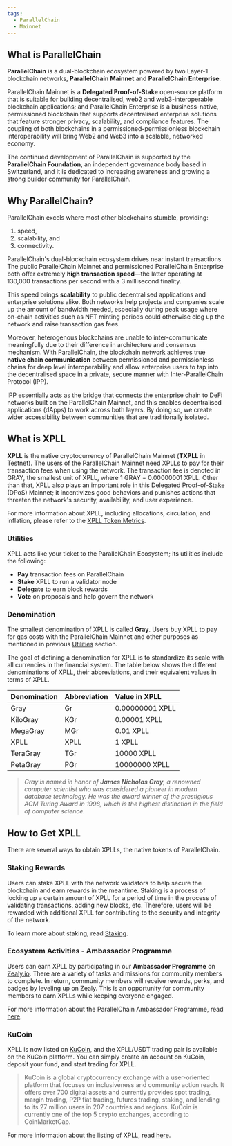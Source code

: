 ```yaml
---
tags:
  - ParallelChain
  - Mainnet
---
```


## What is ParallelChain

**ParallelChain** is a dual-blockchain ecosystem powered by two Layer-1 blockchain networks, **ParallelChain Mainnet** and **ParallelChain Enterprise**.

ParallelChain Mainnet is a **Delegated Proof-of-Stake** open-source platform that is suitable for building decentralised, web2 and web3-interoperable blockchain applications; and ParallelChain Enterprise is a business-native, permissioned blockchain that supports decentralised enterprise solutions that feature stronger privacy, scalability, and compliance features. The coupling of both blockchains in a permissioned-permissionless blockchain interoperability will bring Web2 and Web3 into a scalable, networked economy.

The continued development of ParallelChain is supported by the **ParallelChain Foundation**, an independent governance body based in Switzerland, and it is dedicated to increasing awareness and growing a strong builder community for ParallelChain.


## Why ParallelChain?

ParallelChain excels where most other blockchains stumble, providing:

  1. speed, 
  2. scalability, and 
  3. connectivity.

ParallelChain's dual-blockchain ecosystem drives near instant transactions. The public ParallelChain Mainnet and permissioned ParallelChain Enterprise both offer extremely **high transaction speed**—the latter operating at 130,000 transactions per second with a 3 millisecond finality.

This speed brings **scalability** to public decentralised applications and enterprise solutions alike. Both networks help projects and companies scale up the amount of bandwidth needed, especially during peak usage where on-chain activities such as NFT minting periods could otherwise clog up the network and raise transaction gas fees.

Moreover, heterogenous blockchains are unable to inter-communicate meaningfully due to their difference in architecture and consensus mechanism. With ParallelChain, the blockchain network achieves true **native chain communication** between permissioned and permissionless chains for deep level interoperability and allow enterprise users to tap into the decentralised space in a private, secure manner with Inter-ParallelChain Protocol (IPP).

IPP essentially acts as the bridge that connects the enterprise chain to DeFi networks built on the ParallelChain Mainnet, and this enables decentralised applications (dApps) to work across both layers. By doing so, we create wider accessibility between communities that are traditionally isolated.

## What is XPLL
**XPLL** is the native cryptocurrency of ParallelChain Mainnet (**TXPLL** in Testnet). The users of the ParallelChain Mainnet need XPLLs to pay for their transaction fees when using the network. The transaction fee is denoted in GRAY, the smallest unit of XPLL, where 1 GRAY = 0.00000001 XPLL. Other than that, XPLL also plays an important role in this Delegated Proof-of-Stake (DPoS) Mainnet; it incentivizes good behaviors and punishes actions that threaten the network's security, availability, and user experience.

For more information about XPLL, including allocations, circulation, and inflation, please refer to the [XPLL Token Metrics](https://parallelchain.io/parallelchain/mainnet/papers/xpll-metrics).


### Utilities

XPLL acts like your ticket to the ParallelChain Ecosystem; its utilities include the following:

- **Pay** transaction fees on ParallelChain
- **Stake** XPLL to run a validator node
- **Delegate** to earn block rewards
- **Vote** on proposals and help govern the network

### Denomination

The smallest denomination of XPLL is called **Gray**. Users buy XPLL to pay for gas costs with the ParallelChain Mainnet and other purposes as mentioned in previous [Utilities](#utilities) section. 

The goal of defining a denomination for XPLL is to standardize its scale with all currencies in the financial system. The table below shows the different denominations of XPLL, their abbreviations, and their equivalent values in terms of XPLL.

| Denomination | Abbreviation  | Value in XPLL|
|:---          |:---           |:---|
|Gray          |Gr             | 0.00000001 XPLL|
|KiloGray      |KGr            | 0.00001 XPLL|  
|MegaGray      |MGr            | 0.01 XPLL| 
|XPLL          |XPLL           | 1 XPLL| 
|TeraGray      |TGr            | 10000 XPLL| 
|PetaGray      |PGr            | 10000000 XPLL| 

>*Gray is named in honor of **James Nicholas Gray**, a renowned computer scientist who was considered a pioneer in modern database technology. He was the award winner of the prestigious ACM Turing Award in 1998, which is the highest distinction in the field of computer science.*

## How to Get XPLL

There are several ways to obtain XPLLs, the native tokens of ParallelChain.

### Staking Rewards

Users can stake XPLL with the network validators to help secure the blockchain and earn rewards in the meantime. Staking is a process of locking up a certain amount of XPLL for a period of time in the process of validating transactions, adding new blocks, etc. Therefore, users will be rewarded with additional XPLL for contributing to the security and integrity of the network.

To learn more about staking, read [Staking](./fundamentals/staking.md).



### Ecosystem Activities - Ambassador Programme

Users can earn XPLL by participating in our **Ambassador Programme** on [Zealy.io](https://zealy.io/c/parallelchain/questboard). There are a variety of tasks and missions for community members to complete. In return, community members will receive rewards, perks, and badges by leveling up on Zealy. This is an opportunity for community members to earn XPLLs while keeping everyone engaged.

For more information about the ParallelChain Ambassador Programme, read [here](https://parallelchain.io/company/newsroom/parallelchain-zealy-announcement-and-ambassador-programme-update).


### KuCoin

XPLL is now listed on [KuCoin](https://www.kucoin.com/price/XPLL), and the XPLL/USDT trading pair is available on the KuCoin platform. You can simply create an account on KuCoin, deposit your fund, and start trading for XPLL. 

>KuCoin is a global cryptocurrency exchange with a user-oriented platform that focuses on inclusiveness and community action reach. It offers over 700 digital assets and currently provides spot trading, margin trading, P2P fiat trading, futures trading, staking, and lending to its 27 million users in 207 countries and regions. KuCoin is currently one of the top 5 crypto exchanges, according to CoinMarketCap.

For more information about the listing of XPLL, read [here](https://www.kucoin.com/news/en-parallelchain-xpll-gets-listed-on-kucoin-world-premiere).